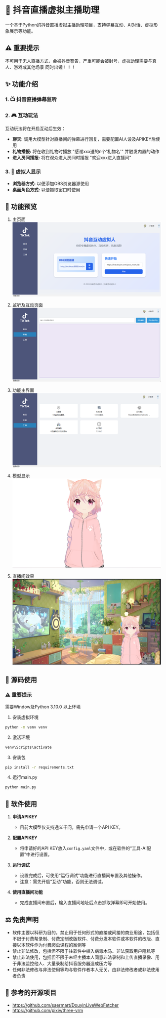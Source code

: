 # 🤖 抖音直播虚拟主播助理

一个基于Python的抖音直播虚拟主播助理项目，支持弹幕互动、AI对话、虚拟形象展示等功能。

## ⚠️ 重要提示
不可用于无人直播方式，会被抖音警告，严重可能会被封号，虚拟助理需要与真人、游戏或其他场景 同时出镜！！！

## ✨ 功能介绍

### 1. 📺 抖音直播弹幕监听

### 2. 🎮 互动玩法
互动玩法将在开启互动后生效：

* **聊天:** 调用大模型针对直播间的弹幕进行回复，需要配置AI人设及APIKEY后使用
* **礼物播报:** 将在收到礼物时播放 "感谢xxx送的n个'礼物名'" 并触发内置的动作
* **进入房间播报:** 将在观众进入房间时播报 "欢迎xxx进入直播间"

### 3. 👾 虚拟人显示

* **浏览器方式:** 以便添加OBS浏览器源使用
* **桌面角色方式:** 以便抓取窗口时使用

## 🎉 功能预览

1. 主页面
![主页面](https://raw.githubusercontent.com/MrsongJl/douyin_assistant/main/samples/主页面.png)

2. 监听及互动页面
![监听及互动页面](https://raw.githubusercontent.com/MrsongJl/douyin_assistant/main/samples/监听及互动页面.png)

3. 功能主界面
![功能主界面](https://raw.githubusercontent.com/MrsongJl/douyin_assistant/main/samples/功能主界面.png)

4. 模型显示
![模型显示](https://raw.githubusercontent.com/MrsongJl/douyin_assistant/main/samples/模型显示.png)

5. 直播间效果
![直播间效果](https://raw.githubusercontent.com/MrsongJl/douyin_assistant/main/samples/直播间效果.png)

## 🚀 源码使用
###  ⚠️ 重要提示
需要Window及Python 3.10.0 以上环境

1. 安装虚拟环境
```bash
python -m venv venv
```

2. 激活环境
```bash
venv\Scripts\activate
```

3. 安装包
```bash
pip install -r requirements.txt
```

4. 运行main.py
```bash
python main.py
```

## 📖 软件使用

1. **申请APIKEY**  
   - 目前大模型仅支持通义千问，需先申请一个API KEY。

2. **配置APIKEY**  
   - 将申请好的API KEY放入`config.yaml`文件中，或在软件的“工具-AI配置”中进行设置。

3. **运行调试**  
   - 设置完成后，可使用“运行调试”功能进行直播间布置及其他操作。  
   - 注意：需先开启“互动”功能，否则无法调试。

4. **使用直播间功能**  
   - 完成直播间布置后，输入直播间地址后点击抓取弹幕即可开始使用。


## ⚖️ 免责声明

* 软件主要以科研为目的，禁止用于任何形式的直接或间接的商业用途，包括但不限于付费帮录制、付费定制改版软件、付费分发本软件或本软件的改版、直接以本软件作为付费爬虫课程的案例等
* 禁止非法修改，包括但不限于往软件中植入病毒木马、非法获取用户隐私等
* 禁止非法使用，包括但不限于未经主播本人同意非法录制和上传直播录像、用于非法监控他人、大量录制给抖音服务器造成压力等
* 任何非法修改与非法使用等均与软件作者本人无关，由非法修改者或非法使用者负责

## 🙏 参考的开源项目

* https://github.com/saermart/DouyinLiveWebFetcher
* https://github.com/pixiv/three-vrm
